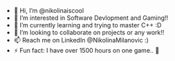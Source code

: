 - 👋 Hi, I’m @nikolinaiscool
- 👀 I’m interested in Software Devlopment and Gaming!!
- 🌱 I’m currently learning and trying to master C++ :D
- 💞️ I’m looking to collaborate on projects or any work!!
- 📫 Reach me on LinkedIn @NikolinaMilanovic :)
- ⚡ Fun fact: I have over 1500 hours on one game.. 😬

<!---
nikolinaiscool/nikolinaiscool is a ✨ special ✨ repository because its `README.md` (this file) appears on your GitHub profile.
You can click the Preview link to take a look at your changes.
--->
